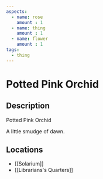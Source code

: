 ```yaml
---
aspects: 
  - name: rose
    amount : 1
  - name: thing
    amount : 1
  - name: flower
    amount : 1
tags:
  - thing
---
```


# Potted Pink Orchid

## Description
Potted Pink Orchid

A little smudge of dawn.
## Locations
- [[Solarium]]
- [[Librarians's Quarters]]